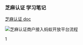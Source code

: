 ### 芝麻认证 学习笔记

[芝麻认证 doc](https://doc.open.alipay.com/docs/doc.htm?spm=a219a.7629140.0.0.ZE467c&treeId=271&articleId=105913&docType=1)

![芝麻认证商户接入蚂蚁开放平台流程](https://img.alicdn.com/top/i1/LB1Ot3KOpXXXXauaXXXXXXXXXXX)

1
